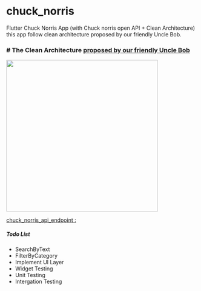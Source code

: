 # chuck_norris

Flutter Chuck Norris App (with Chuck norris open API + Clean Architecture) this app follow clean architecture proposed by our friendly Uncle Bob.

### # The Clean Architecture [proposed by our friendly Uncle Bob](https://blog.cleancoder.com/uncle-bob/2012/08/13/the-clean-architecture.html)

<p float="left">
  <img src="https://user-images.githubusercontent.com/10207753/93004894-e8d48d00-f564-11ea-9f34-8614c783e98a.jpg" height="400" /> 
    <p/>

[chuck_norris_api_endpoint :](https://api.chucknorris.io/)

##### Todo List

* SearchByText
* FilterByCategory
* Implement UI Layer
* Widget Testing
* Unit Testing
* Intergation Testing
